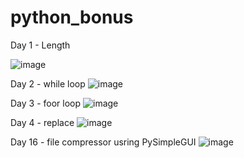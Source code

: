 # python_bonus
Day 1 - Length

![image](https://github.com/hashinil/python_bonus/assets/33922245/fe50b8a0-941a-4c3d-a602-89b0997d23c6)

Day 2 - while loop
![image](https://github.com/hashinil/python_bonus/assets/33922245/7f84f2cc-3520-42ab-b1b7-c2d4bbf33db9)

Day 3 - foor loop 
![image](https://github.com/hashinil/python_bonus/assets/33922245/a44107dc-6966-4fe2-8198-08ad52cd8825)

Day 4 - replace
![image](https://github.com/hashinil/python_bonus/assets/33922245/8aedcd04-1d75-4eb8-96ac-1b311863dda2)





Day 16 -  file compressor usring PySimpleGUI
![image](https://github.com/hashinil/python_bonus/assets/33922245/433693ad-4492-44c4-a7f7-acaa4f362825)
